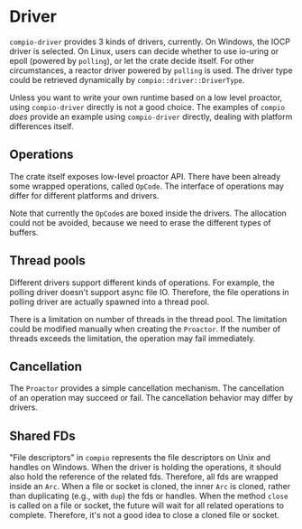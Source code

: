 # Driver
`compio-driver` provides 3 kinds of drivers, currently.
On Windows, the IOCP driver is selected.
On Linux, users can decide whether to use io-uring or epoll (powered by `polling`), or let the crate decide itself.
For other circumstances, a reactor driver powered by `polling` is used.
The driver type could be retrieved dynamically by `compio::driver::DriverType`.

Unless you want to write your own runtime based on a low level proactor, using `compio-driver` directly is not a good choice.
The examples of `compio` *does* provide an example using `compio-driver` directly, dealing with platform differences itself.

## Operations
The crate itself exposes low-level proactor API.
There have been already some wrapped operations, called `OpCode`.
The interface of operations may differ for different platforms and drivers.

Note that currently the `OpCode`s are boxed inside the drivers.
The allocation could not be avoided, because we need to erase the different types of buffers.

## Thread pools
Different drivers support different kinds of operations.
For example, the polling driver doesn't support async file IO.
Therefore, the file operations in polling driver are actually spawned into a thread pool.

There is a limitation on number of threads in the thread pool.
The limitation could be modified manually when creating the `Proactor`.
If the number of threads exceeds the limitation, the operation may fail immediately.

## Cancellation
The `Proactor` provides a simple cancellation mechanism.
The cancellation of an operation may succeed or fail.
The cancellation behavior may differ by drivers.

## Shared FDs
"File descriptors" in `compio` represents the file descriptors on Unix and handles on Windows.
When the driver is holding the operations, it should also hold the reference of the related fds.
Therefore, all fds are wrapped inside an `Arc`.
When a file or socket is cloned, the inner `Arc` is cloned, rather than duplicating (e.g., with `dup`) the fds or handles.
When the method `close` is called on a file or socket, the future will wait for all related operations to complete.
Therefore, it's not a good idea to close a cloned file or socket.

